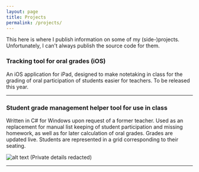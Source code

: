 ```yaml
---
layout: page
title: Projects
permalink: /projects/
---
```


This here is where I publish information on some of my (side-)projects. Unfortunately, I can't always publish the source code for them.

### Tracking tool for oral grades (iOS)

An iOS application for iPad, designed to make notetaking in class for the grading of oral participation of students easier for teachers. To be released this year.

***

### Student grade management helper tool for use in class

Written in C# for Windows upon request of a former teacher. Used as an replacement for manual list keeping of student participation and missing homework, as well as for later calculation of oral grades. Grades are updated live. Students are represented in a grid corresponding to their seating.

![alt text](https://imgur.com/b6ROjrW.jpg "Screenshot")
(Private details redacted)

***